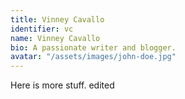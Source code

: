 ```yaml
---
title: Vinney Cavallo
identifier: vc
name: Vinney Cavallo
bio: A passionate writer and blogger.
avatar: "/assets/images/john-doe.jpg"
---
```


Here is more stuff.
edited
